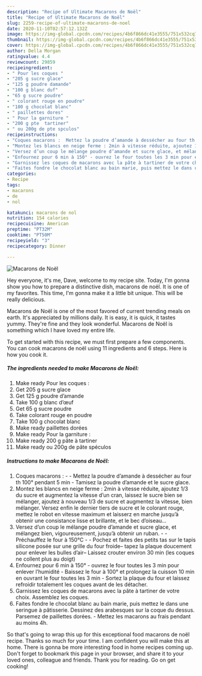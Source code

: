 ```yaml
---
description: "Recipe of Ultimate Macarons de Noël"
title: "Recipe of Ultimate Macarons de Noël"
slug: 2259-recipe-of-ultimate-macarons-de-noel
date: 2020-11-10T02:57:12.132Z
image: https://img-global.cpcdn.com/recipes/4b6f866dc41e3555/751x532cq70/macarons-de-noel-photo-principale-de-la-recette.jpg
thumbnail: https://img-global.cpcdn.com/recipes/4b6f866dc41e3555/751x532cq70/macarons-de-noel-photo-principale-de-la-recette.jpg
cover: https://img-global.cpcdn.com/recipes/4b6f866dc41e3555/751x532cq70/macarons-de-noel-photo-principale-de-la-recette.jpg
author: Della Morgan
ratingvalue: 4.4
reviewcount: 29859
recipeingredient:
- " Pour les coques "
- "205 g sucre glace"
- "125 g poudre damande"
- "100 g blanc duf"
- "65 g sucre poudre"
- " colorant rouge en poudre"
- "100 g chocolat blanc"
- " paillettes dores"
- " Pour la garniture "
- "200 g pte  tartiner"
- " ou 200g de pte spculos"
recipeinstructions:
- "Coques macarons :  Mettez la poudre d’amande à dessécher au four th 100° pendant 5 min Tamisez la poudre d’amande et le sucre glace."
- "Montez les blancs en neige ferme : 2min à vitesse réduite, ajoutez 1/3 du sucre et augmentez la vitesse d’un cran, laissez le sucre bien se mélanger, ajoutez à nouveau 1/3 de sucre et augmentez la vitesse, bien mélanger. Versez enfin le dernier tiers de sucre et le colorant rouge, mettez le robot en vitesse maximum et laisserz en marche jusqu’à obtenir une consistance lisse et brillante, et le bec d’oiseau…"
- "Versez d’un coup le mélange poudre d’amande et sucre glace, et mélangez bien, vigoureusement, jusqu’à obtenir un ruban.  Préchauffez le four à 150°C  Pochez et faites des petits tas sur le tapis silicone posée sur une grille du four froide– tapez la plaque doucement pour enlever les bulles d’air– Laissez crouter environ 30 min (les coques ne collent plus au doigt)"
- "Enfournez pour 6 min à 150° - ouvrez le four toutes les 3 min pour enlever l’humidité Baissez le four à 100° et prolongez la cuisson 10 min en ouvrant le four toutes les 3 min Sortez la plaque du four et laissez refroidir totalement les coques avant de les détacher."
- "Garnissez les coques de macarons avec la pâte à tartiner de votre choix. Assemblez les coques."
- "Faites fondre le chocolat blanc au bain marie, puis mettez le dans une seringue à pâtisserie. Dessinez des arabesques sur la coque du dessus. Parsemez de paillettes dorées. Mettez les macarons au frais pendant au moins 4h."
categories:
- Recipe
tags:
- macarons
- de
- nol

katakunci: macarons de nol 
nutrition: 154 calories
recipecuisine: American
preptime: "PT32M"
cooktime: "PT50M"
recipeyield: "3"
recipecategory: Dinner

---
```



![Macarons de Noël](https://img-global.cpcdn.com/recipes/4b6f866dc41e3555/751x532cq70/macarons-de-noel-photo-principale-de-la-recette.jpg)

Hey everyone, it's me, Dave, welcome to my recipe site. Today, I'm gonna show you how to prepare a distinctive dish, macarons de noël. It is one of my favorites. This time, I'm gonna make it a little bit unique. This will be really delicious.

Macarons de Noël is one of the most favored of current trending meals on earth. It's appreciated by millions daily. It is easy, it is quick, it tastes yummy. They're fine and they look wonderful. Macarons de Noël is something which I have loved my entire life.




To get started with this recipe, we must first prepare a few components. You can cook macarons de noël using 11 ingredients and 6 steps. Here is how you cook it.

<!--inarticleads1-->

##### The ingredients needed to make Macarons de Noël:

1. Make ready  Pour les coques :
1. Get 205 g sucre glace
1. Get 125 g poudre d’amande
1. Take 100 g blanc d’œuf
1. Get 65 g sucre poudre
1. Take  colorant rouge en poudre
1. Take 100 g chocolat blanc
1. Make ready  paillettes dorées
1. Make ready  Pour la garniture :
1. Make ready 200 g pâte à tartiner
1. Make ready  ou 200g de pâte spéculos




<!--inarticleads2-->

##### Instructions to make Macarons de Noël:

1. Coques macarons : -  - Mettez la poudre d’amande à dessécher au four th 100° pendant 5 min - Tamisez la poudre d’amande et le sucre glace.
1. Montez les blancs en neige ferme : 2min à vitesse réduite, ajoutez 1/3 du sucre et augmentez la vitesse d’un cran, laissez le sucre bien se mélanger, ajoutez à nouveau 1/3 de sucre et augmentez la vitesse, bien mélanger. Versez enfin le dernier tiers de sucre et le colorant rouge, mettez le robot en vitesse maximum et laisserz en marche jusqu’à obtenir une consistance lisse et brillante, et le bec d’oiseau…
1. Versez d’un coup le mélange poudre d’amande et sucre glace, et mélangez bien, vigoureusement, jusqu’à obtenir un ruban. -  - Préchauffez le four à 150°C -  - Pochez et faites des petits tas sur le tapis silicone posée sur une grille du four froide– tapez la plaque doucement pour enlever les bulles d’air– Laissez crouter environ 30 min (les coques ne collent plus au doigt)
1. Enfournez pour 6 min à 150° - ouvrez le four toutes les 3 min pour enlever l’humidité - Baissez le four à 100° et prolongez la cuisson 10 min en ouvrant le four toutes les 3 min - Sortez la plaque du four et laissez refroidir totalement les coques avant de les détacher.
1. Garnissez les coques de macarons avec la pâte à tartiner de votre choix. Assemblez les coques.
1. Faites fondre le chocolat blanc au bain marie, puis mettez le dans une seringue à pâtisserie. Dessinez des arabesques sur la coque du dessus. Parsemez de paillettes dorées. - Mettez les macarons au frais pendant au moins 4h.




So that's going to wrap this up for this exceptional food macarons de noël recipe. Thanks so much for your time. I am confident you will make this at home. There is gonna be more interesting food in home recipes coming up. Don't forget to bookmark this page in your browser, and share it to your loved ones, colleague and friends. Thank you for reading. Go on get cooking!
